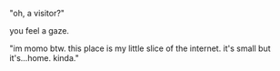 
"oh, a visitor?"

you feel a gaze.

"im momo btw. this place is my little slice of the internet. it's small but it's...home. kinda."






